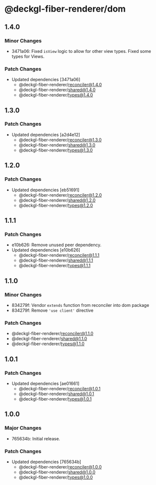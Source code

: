 # @deckgl-fiber-renderer/dom

## 1.4.0

### Minor Changes

- 3471a06: Fixed `isView` logic to allow for other view types.
  Fixed some types for Views.

### Patch Changes

- Updated dependencies [3471a06]
  - @deckgl-fiber-renderer/reconciler@1.4.0
  - @deckgl-fiber-renderer/shared@1.4.0
  - @deckgl-fiber-renderer/types@1.4.0

## 1.3.0

### Patch Changes

- Updated dependencies [a2d4e12]
  - @deckgl-fiber-renderer/reconciler@1.3.0
  - @deckgl-fiber-renderer/shared@1.3.0
  - @deckgl-fiber-renderer/types@1.3.0

## 1.2.0

### Patch Changes

- Updated dependencies [eb51691]
  - @deckgl-fiber-renderer/reconciler@1.2.0
  - @deckgl-fiber-renderer/shared@1.2.0
  - @deckgl-fiber-renderer/types@1.2.0

## 1.1.1

### Patch Changes

- e10b626: Remove unused peer dependency.
- Updated dependencies [e10b626]
  - @deckgl-fiber-renderer/reconciler@1.1.1
  - @deckgl-fiber-renderer/shared@1.1.1
  - @deckgl-fiber-renderer/types@1.1.1

## 1.1.0

### Minor Changes

- 834279f: Vendor `extends` function from reconciler into dom package
- 834279f: Remove `'use client'` directive

### Patch Changes

- @deckgl-fiber-renderer/reconciler@1.1.0
- @deckgl-fiber-renderer/shared@1.1.0
- @deckgl-fiber-renderer/types@1.1.0

## 1.0.1

### Patch Changes

- Updated dependencies [ae01661]
  - @deckgl-fiber-renderer/reconciler@1.0.1
  - @deckgl-fiber-renderer/shared@1.0.1
  - @deckgl-fiber-renderer/types@1.0.1

## 1.0.0

### Major Changes

- 765634b: Initial release.

### Patch Changes

- Updated dependencies [765634b]
  - @deckgl-fiber-renderer/reconciler@1.0.0
  - @deckgl-fiber-renderer/shared@1.0.0
  - @deckgl-fiber-renderer/types@1.0.0
